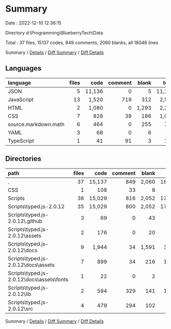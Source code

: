 # Summary

Date : 2022-12-10 12:36:15

Directory d:\\Programming\\BlueberryTech\\Data

Total : 37 files,  15137 codes, 849 comments, 2060 blanks, all 18046 lines

Summary / [Details](details.md) / [Diff Summary](diff.md) / [Diff Details](diff-details.md)

## Languages
| language | files | code | comment | blank | total |
| :--- | ---: | ---: | ---: | ---: | ---: |
| JSON | 5 | 11,136 | 0 | 5 | 11,141 |
| JavaScript | 13 | 1,520 | 719 | 312 | 2,551 |
| HTML | 2 | 1,080 | 0 | 1,293 | 2,373 |
| CSS | 7 | 828 | 39 | 186 | 1,053 |
| source.markdown.math | 6 | 464 | 0 | 255 | 719 |
| YAML | 3 | 68 | 0 | 6 | 74 |
| TypeScript | 1 | 41 | 91 | 3 | 135 |

## Directories
| path | files | code | comment | blank | total |
| :--- | ---: | ---: | ---: | ---: | ---: |
| . | 37 | 15,137 | 849 | 2,060 | 18,046 |
| CSS | 1 | 108 | 33 | 8 | 149 |
| Scripts | 36 | 15,029 | 816 | 2,052 | 17,897 |
| Scripts\\typed.js-2.0.12 | 35 | 15,029 | 800 | 2,052 | 17,881 |
| Scripts\\typed.js-2.0.12\\.github | 3 | 69 | 0 | 43 | 112 |
| Scripts\\typed.js-2.0.12\\assets | 2 | 176 | 0 | 20 | 196 |
| Scripts\\typed.js-2.0.12\\docs | 9 | 1,944 | 34 | 1,591 | 3,569 |
| Scripts\\typed.js-2.0.12\\docs\\assets | 7 | 899 | 34 | 216 | 1,149 |
| Scripts\\typed.js-2.0.12\\docs\\assets\\fonts | 1 | 22 | 0 | 2 | 24 |
| Scripts\\typed.js-2.0.12\\lib | 2 | 594 | 329 | 141 | 1,064 |
| Scripts\\typed.js-2.0.12\\src | 4 | 479 | 294 | 102 | 875 |

Summary / [Details](details.md) / [Diff Summary](diff.md) / [Diff Details](diff-details.md)